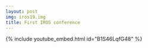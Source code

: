 ```yaml
---
layout: post
img: iros19.img
title: First IROS conference
---
```

{% include youtube_embed.html id="B1S46LqfG48" %}
